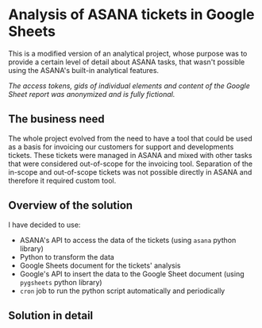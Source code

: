 # Analysis of ASANA tickets in Google Sheets
This is a modified version of an analytical project, whose purpose was to provide a certain level of detail about ASANA tasks, that wasn't possible using the ASANA's built-in analytical features.
  
*The access tokens, gids of individual elements and content of the Google Sheet report was anonymized and is fully fictional.*

## The business need
The whole project evolved from the need to have a tool that could be used as a basis for invoicing our customers for support and developments tickets. These tickets were managed in ASANA and mixed with other tasks that were considered out-of-scope for the invoicing tool. Separation of the in-scope and out-of-scope tickets was not possible directly in ASANA and therefore it required custom tool.

## Overview of the solution
I have decided to use:
* ASANA's API to access the data of the tickets (using `asana` python library)
* Python to transform the data
* Google Sheets document for the tickets' analysis
* Google's API to insert the data to the Google Sheet document (using `pygsheets` python library)
* `cron` job to run the python script automatically and periodically

## Solution in detail
